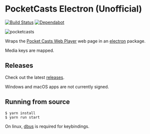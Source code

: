 # PocketCasts Electron (Unofficial)

[![Build Status](https://travis-ci.org/davegallant/pocketcasts-electron.svg?branch=master)](https://travis-ci.org/davegallant/pocketcasts-electron)
[![Dependabot](https://badgen.net/badge/Dependabot/enabled/green?icon=dependabot)](https://dependabot.com/)


![pocketcasts](https://user-images.githubusercontent.com/4519234/127884202-129e2db5-3042-42b8-a0f7-6321836507b3.png)



Wraps the [Pocket Casts Web Player](https://play.pocketcasts.com/) web page in an [electron](https://electronjs.org/) package.

Media keys are mapped.

## Releases

Check out the latest [releases](https://github.com/davegallant/pocketcasts-electron/releases).

Windows and macOS apps are not currently signed.

## Running from source

```console
$ yarn install
$ yarn run start
```

On linux, [dbus](https://www.freedesktop.org/wiki/Software/dbus/) is required for keybindings.
